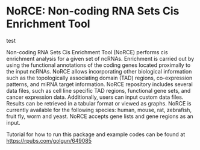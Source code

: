 # NoRCE: Non-coding RNA Sets Cis Enrichment Tool

test


Non-coding RNA Sets Cis Enrichment Tool (NoRCE) performs cis enrichment analysis for a given set of ncRNAs. Enrichment is carried out by using the functional annotations of the coding genes located proximally to the input ncRNAs. NoRCE allows incorporating other biological information such as the topologically associating domain (TAD) regions, co-expression patterns, and miRNA target information. NoRCE repository includes several data files, such as cell line specific TAD regions, functional gene sets, and cancer expression data. Additionally, users can input custom data files. Results can be retrieved in a tabular format or viewed as graphs. NoRCE is currently available for the following species: human, mouse, rat, zebrafish, fruit fly, worm and yeast. NoRCE accepts gene lists and gene regions as an input. 


Tutorial for how to run this package and example codes can be found at https://rpubs.com/golgun/649085
